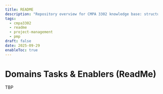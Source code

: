 ```yaml
---
title: README
description: "Repository overview for CMPA 3302 knowledge base: structure, topic, and purpose."
tags:
  - cmpa3302
  - readme
  - project-management
  - pmp
draft: false
date: 2025-09-29
enableToc: true
---
```


# Domains Tasks & Enablers (ReadMe)

TBP
